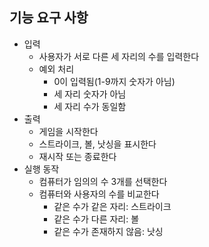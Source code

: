 ## 기능 요구 사항
- 입력
  - 사용자가 서로 다른 세 자리의 수를 입력한다
  - 예외 처리
    - 0이 입력됨(1-9까지 숫자가 아님)
    - 세 자리 숫자가 아님
    - 세 자리 수가 동일함
- 출력
  - 게임을 시작한다 
  - 스트라이크, 볼, 낫싱을 표시한다
  - 재시작 또는 종료한다
- 실행 동작
  - 컴퓨터가 임의의 수 3개를 선택한다
  - 컴퓨터와 사용자의 수를 비교한다
    - 같은 수가 같은 자리: 스트라이크
    - 같은 수가 다른 자리: 볼
    - 같은 수가 존재하지 않음: 낫싱